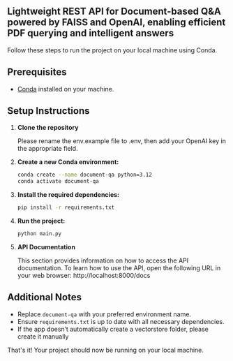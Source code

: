 ## Lightweight REST API for Document-based Q&A powered by FAISS and OpenAI, enabling efficient PDF querying and intelligent answers

Follow these steps to run the project on your local machine using Conda.

## Prerequisites

- [Conda](https://docs.conda.io/projects/conda/en/latest/user-guide/install/index.html) installed on your machine.

## Setup Instructions

1. **Clone the repository**

   Please rename the env.example file to .env, then add your OpenAI key in the appropriate field.
   
2. **Create a new Conda environment:**
    ```sh
    conda create --name document-qa python=3.12
    conda activate document-qa
    ```

3. **Install the required dependencies:**
    ```sh
    pip install -r requirements.txt
    ```

4. **Run the project:**
    ```sh
    python main.py
    ```

5. **API Documentation**

    This section provides information on how to access the API documentation.
    To learn how to use the API, open the following URL in your web browser:
    http://localhost:8000/docs


## Additional Notes

- Replace `document-qa` with your preferred environment name.
- Ensure `requirements.txt` is up to date with all necessary dependencies.
- If the app doesn’t automatically create a vectorstore folder, please create it manually
  
That's it! Your project should now be running on your local machine.
